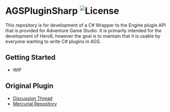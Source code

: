 # AGSPluginSharp ![License](http://www.wtfpl.net/wp-content/uploads/2012/12/wtfpl-badge-2.png)
This repository is for development of a C# Wrapper to the Engine plugin API that is provided for Adventure Game Studio. It is primarily intended for the development of Hero6, however the goal is to maintain that it is usable by everyone wanting to write C# plugins in AGS.

## Getting Started
* WIP

## Original Plugin
* [Discussion Thread](http://www.adventuregamestudio.co.uk/forums/index.php?topic=41465.0)
* [Mercurial Repository](https://bitbucket.org/tbohnen/agspluginsharp/src)

